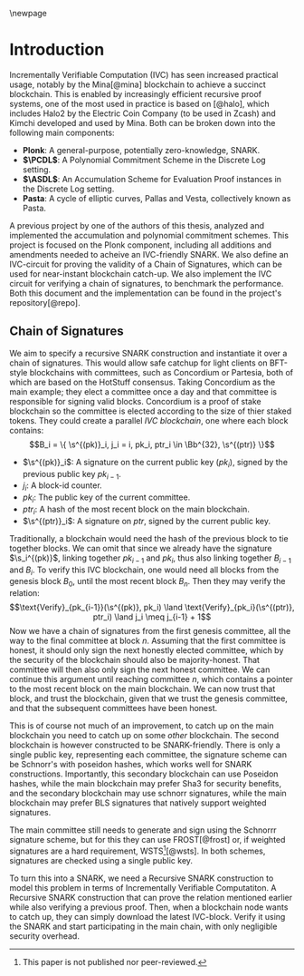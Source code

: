 \newpage

# Introduction

Incrementally Verifiable Computation (IVC) has seen increased practical usage,
notably by the Mina[@mina] blockchain to achieve a succinct blockchain. This
is enabled by increasingly efficient recursive proof systems, one of the
most used in practice is based on [@halo], which includes Halo2 by the
Electric Coin Company (to be used in Zcash) and Kimchi developed and used
by Mina. Both can be broken down into the following main components:

- **Plonk**: A general-purpose, potentially zero-knowledge, SNARK.
- **$\PCDL$**: A Polynomial Commitment Scheme in the Discrete Log setting.
- **$\ASDL$**: An Accumulation Scheme for Evaluation Proof instances in the Discrete Log setting.
- **Pasta**: A cycle of elliptic curves, Pallas and Vesta, collectively known as Pasta.

A previous project by one of the authors of this thesis, analyzed and
implemented the accumulation and polynomial commitment schemes. This project is
focused on the Plonk component, including all additions and amendments needed
to acheive an IVC-friendly SNARK. We also define an IVC-circuit for proving
the validity of a Chain of Signatures, which can be used for near-instant
blockchain catch-up. We also implement the IVC circuit for verifying a
chain of signatures, to benchmark the performance. Both this document and
the implementation can be found in the project's repository[@repo].

## Chain of Signatures

We aim to specify a recursive SNARK construction and instantiate it over
a chain of signatures. This would allow safe catchup for light clients on
BFT-style blockchains with committees, such as Concordium or Partesia, both
of which are based on the HotStuff consensus. Taking Concordium as the main
example; they elect a committee once a day and that committee is responsible
for signing valid blocks. Concordium is a proof of stake blockchain so the
committee is elected according to the size of thier staked tokens. They
could create a parallel _IVC blockchain_, one where each block contains:
$$B_i = \{ \s^{(pk)}_i, j_i = i, pk_i, ptr_i \in \Bb^{32}, \s^{(ptr)} \}$$

- $\s^{(pk)}_i$: A signature on the current public key ($pk_i$), signed by the previous public key $pk_{i-1}$.
- $j_i$: A block-id counter.
- $pk_i$: The public key of the current committee.
- $ptr_i$: A hash of the most recent block on the main blockchain.
- $\s^{(ptr)}_i$: A signature on $ptr$, signed by the current public key.

Traditionally, a blockchain would need the hash of the previous block to
tie together blocks. We can omit that since we already have the signature
$\s_i^{(pk)}$, linking together $pk_{i-1}$ and $pk_i$, thus also linking
together $B_{i-1}$ and $B_i$. To verify this IVC blockchain, one would need
all blocks from the genesis block $B_0$, until the most recent block $B_n$.
Then they may verify the relation:
$$\text{Verify}_{pk_{i-1}}(\s^{(pk)}, pk_i) \land \text{Verify}_{pk_i}(\s^{(ptr)}, ptr_i) \land j_i \meq j_{i-1} + 1$$
Now we have a chain of signatures from the first genesis committee, all the
way to the final committee at block $n$. Assuming that the first committee
is honest, it should only sign the next honestly elected committee, which
by the security of the blockchain should also be majority-honest. That
committee will then also only sign the next honest committee. We can continue
this argument until reaching committee $n$, which contains a pointer to the
most recent block on the main blockchain. We can now trust that block, and
trust the blockchain, given that we trust the genesis committee, and that
the subsequent committees have been honest.

This is of course not much of an improvement, to catch up on the main
blockchain you need to catch up on some _other_ blockchain. The second
blockchain is however constructed to be SNARK-friendly. There is only a
single public key, representing each committee, the signature scheme can be
Schnorr's with poseidon hashes, which works well for SNARK constructions.
Importantly, this secondary blockchain can use Poseidon hashes, while the
main blockchain may prefer Sha3 for security benefits, and the secondary
blockchain may use schnorr signatures, while the main blockchain may prefer
BLS signatures that natively support weighted signatures.

The main committee still needs to generate and sign using the Schnorrr
signature scheme, but for this they can use FROST[@frost] or, if weighted
signatures are a hard requirement, WSTS[^wsts][@wsts]. In both schemes,
signatures are checked using a single public key.

To turn this into a SNARK, we need a Recursive SNARK construction to model
this problem in terms of Incrementally Verifiable Computatiton. A Recursive
SNARK construction that can prove the relation mentioned earlier while also
verifying a previous proof. Then, when a blockchain node wants to catch up,
they can simply download the latest IVC-block. Verify it using the SNARK and
start participating in the main chain, with only negligible security overhead.

[^wsts]: This paper is not published nor peer-reviewed.

